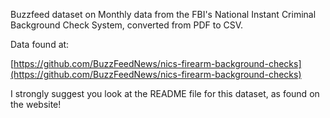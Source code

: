 Buzzfeed dataset on Monthly data from the FBI's National Instant Criminal Background Check System, converted from PDF to CSV.

Data found at:

[https://github.com/BuzzFeedNews/nics-firearm-background-checks](https://github.com/BuzzFeedNews/nics-firearm-background-checks)

I strongly suggest you look at the README file for this dataset, as found on the website!
